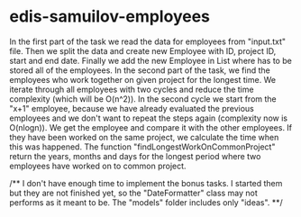 # edis-samuilov-employees

In the first part of the task we read the data for employees from "input.txt" file. Then we split the data and create new Employee with ID, project ID, start and end date.
Finally we add the new Employee in List where has to be stored all of the employees.
In the second part of the task, we find the employees who work together on given project for the longest time.
We iterate through all employees with two cycles and reduce the time complexity (which will be O(n^2)). In the second cycle we start from the "x+1" employee, 
because we have already evaluated the previous employees and we don't want to repeat the steps again (complexity now is O(nlogn)). We get the employee and compare it with the 
other employees. If they have been worked on the same project, we calculate the time when this was happened.
The function "findLongestWorkOnCommonProject" return the years, months and days for the longest period where two employees have worked on to common project.

/**
I don't have enough time to implement the bonus tasks. I started them but they are not finished yet, so the "DateFormatter" class may not performs as it meant to be.
The "models" folder includes only "ideas".
**/
